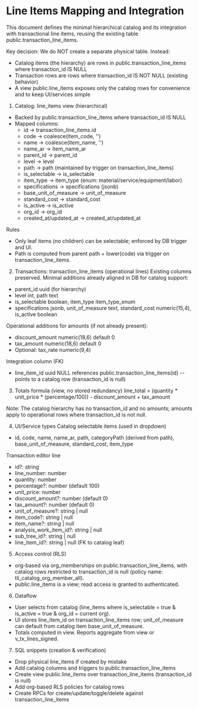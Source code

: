 # Line Items Mapping and Integration

This document defines the minimal hierarchical catalog and its integration with transactional line items, reusing the existing table public.transaction_line_items.

Key decision: We do NOT create a separate physical table. Instead:
- Catalog items (the hierarchy) are rows in public.transaction_line_items where transaction_id IS NULL
- Transaction rows are rows where transaction_id IS NOT NULL (existing behavior)
- A view public.line_items exposes only the catalog rows for convenience and to keep UI/services simple

1) Catalog: line_items view (hierarchical)
- Backed by public.transaction_line_items where transaction_id IS NULL
- Mapped columns:
  - id -> transaction_line_items.id
  - code -> coalesce(item_code, '')
  - name -> coalesce(item_name, '')
  - name_ar -> item_name_ar
  - parent_id -> parent_id
  - level -> level
  - path -> path (maintained by trigger on transaction_line_items)
  - is_selectable -> is_selectable
  - item_type -> item_type (enum: material/service/equipment/labor)
  - specifications -> specifications (jsonb)
  - base_unit_of_measure -> unit_of_measure
  - standard_cost -> standard_cost
  - is_active -> is_active
  - org_id -> org_id
  - created_at/updated_at -> created_at/updated_at

Rules
- Only leaf items (no children) can be selectable; enforced by DB trigger and UI.
- Path is computed from parent path + lower(code) via trigger on transaction_line_items.

2) Transactions: transaction_line_items (operational lines)
Existing columns preserved. Minimal additions already aligned in DB for catalog support:
- parent_id uuid (for hierarchy)
- level int, path text
- is_selectable boolean, item_type item_type_enum
- specifications jsonb, unit_of_measure text, standard_cost numeric(15,4), is_active boolean

Operational additions for amounts (if not already present):
- discount_amount numeric(18,6) default 0
- tax_amount numeric(18,6) default 0
- Optional: tax_rate numeric(9,4)

Integration column (FK)
- line_item_id uuid NULL references public.transaction_line_items(id) -- points to a catalog row (transaction_id is null)

3) Totals formula (view, no stored redundancy)
line_total = (quantity * unit_price * (percentage/100)) - discount_amount + tax_amount

Note: The catalog hierarchy has no transaction_id and no amounts; amounts apply to operational rows where transaction_id is not null.

4) UI/Service types
Catalog selectable items (used in dropdown)
- id, code, name, name_ar, path, categoryPath (derived from path), base_unit_of_measure, standard_cost, item_type

Transaction editor line
- id?: string
- line_number: number
- quantity: number
- percentage?: number (default 100)
- unit_price: number
- discount_amount?: number (default 0)
- tax_amount?: number (default 0)
- unit_of_measure?: string | null
- item_code?: string | null
- item_name?: string | null
- analysis_work_item_id?: string | null
- sub_tree_id?: string | null
- line_item_id?: string | null (FK to catalog leaf)

5) Access control (RLS)
- org-based via org_memberships on public.transaction_line_items, with catalog rows restricted to transaction_id is null (policy name: tli_catalog_org_member_all).
- public.line_items is a view; read access is granted to authenticated.

6) Dataflow
- User selects from catalog (line_items where is_selectable = true & is_active = true & org_id = current org).
- UI stores line_item_id on transaction_line_items row; unit_of_measure can default from catalog item base_unit_of_measure.
- Totals computed in view. Reports aggregate from view or v_tx_lines_signed.

7) SQL snippets (creation & verification)
- Drop physical line_items if created by mistake
- Add catalog columns and triggers to public.transaction_line_items
- Create view public.line_items over transaction_line_items (transaction_id is null)
- Add org-based RLS policies for catalog rows
- Create RPCs for create/update/toggle/delete against transaction_line_items
